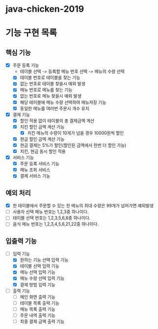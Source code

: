 # java-chicken-2019
# 기능 구현 목록

## 핵심 기능
- [x] 주문 등록 기능
  - 테이블 선택 -> 등록할 메뉴 번호 선택 -> 메뉴의 수량 선택
  - [x] 테이블 번호로 테이블을 찾는 기능
  - [x] 없는 번호로 테이블 찾을시 예외 발생
  - [x] 메뉴 번호로 메뉴를 찾는 기능
  - [x] 없는 번호로 메뉴 찾을시 예외 발생
  - [x] 해당 테이블에 메뉴 수량 선택하여 매뉴저장 기능
  - [x] 동일한 메뉴를 여러번 주문시 개수 유지
- [x] 결제 기능
  - [x] 할인 적용 없이 테이블의 총 결제금액 계산
  - [x] 치킨 할인 금액 계산 기능
    - [x] 치킨 메뉴의 수량이 10개가 넘을 경우 10000원씩 할인
  - [x] 현금 할인 금액 계산 기능
  - [x] 현금 결제는 5%가 할인(할인된 금액에서 한번 더 할인 가능)
  - [x] 치킨, 현금 동시 할인 적용

- [x] 서비스 기능
  - [x] 주문 등록 서비스 기능
  - [x] 메뉴 조회 서비스
  - [x] 결제 서비스 기능

## 예외 처리
- [x] 한 테이블에서 주문할 수 있는 한 메뉴의 최대 수량은 99개가 넘어가면 예외발생
- [ ] 사용자 선택 메뉴 번호는 1,2,3중 하나이다.
- [ ] 테이블 선택 번호는 1,2,3,5,6,8중 하나이다.
- [ ] 음식 메뉴 번호는 1,2,3,4,5,6,21,22중 하나이다.

## 입출력 기능
- [ ] 입력 기능
  - [x] 원하는 기능 선택 입력 기능
  - [x] 테이블 선택 입력 기능
  - [x] 메뉴 선택 입력 기능
  - [x] 메뉴 수량 선택 입력 기능
  - [x] 결제 방법 입력 기능
- [ ] 출력 기능
  - [ ] 메인 화면 출력 기능 
  - [ ] 테이블 목록 출력 기능
  - [ ] 메뉴 목록 출력 기능
  - [ ] 주문 내역 출력 기능
  - [ ] 최종 결제 금액 출력 기능